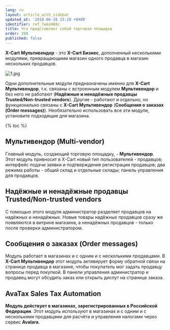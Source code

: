 ```yaml
---
lang: ru
layout: article_with_sidebar
updated_at: '2018-06-18 15:28 +0400'
identifier: ref_7wkoH88c
title: Что представляет собой торговая площадка
order: 200
published: false
---
```

**X-Cart Мультивендор** - это **X-Cart Бизнес**, дополненный несколькими модулями, превращающими магазин одного продавца в магазин нескольких продавцов. 

![1.jpg]({{site.baseurl}}/attachments/ref_7wkoH88c/1.jpg)

Одни дополнительные модули предназначены именно для **X-Cart Мультивендор**, т.к. связаны с встроенным модулем **Мультивендор** и без него не работают (**Надёжные и ненадёжные продавцы Trusted/Non-trusted vendors**). Другие - работают и отдельно, но функционально связаны с **X-Cart Мультивендор** (**Сообщения о заказах (Order messages)**). Необязательно использовать все эти модули, установите подходящие для магазина.

{% toc %}

## Мультивендор (Multi-vendor)

Главный модуль, создающий торговую площадку, - **Мультивендор**. Этот модуль привносит в X-Cart новый тип пользователей - продавцов; интерфейс подачи заявки и подтверждения регистрации продавцов; два режима работы - общий склад и отдельные склады; панель управления для продавцов.

## Надёжные и ненадёжные продавцы Trusted/Non-trusted vendors

 С помощью этого модуля администратор разделяет продавцов на надёжных и ненадёжных. Новые товары надёжных продавцов сразу же появляются в витрине магазина, а ненадёжных продавцов - только после проверки администратором. 
 
## Сообщения о заказах (Order messages)
 
Модуль работает в магазинах и с одним и с несколькими продавцами. В **X-Cart Мультивендор** этот модуль активирует форму обратной связи на странице продавца в магазине, чтобы покупатель мог задать продавцу вопросы перед покупкой. В панели управления администратор и продавец могут обсудить заказ или открыть диспут на странице заказа.
   
## AvaTax Sales Tax Automation

**Модуль действует в магазинах, зарегистрированных в Российской Федерации**. Этот модуль используют в магазинах и с одним и с несколькими продавцами для расчёта и управления налогами через сервис **Avalara**. 

